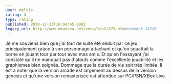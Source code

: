 ```yaml
---
user: melvis
rating: 4
type: rating
published: 2010-12-23T16:04:45.000Z
legacy_url: http://www.emunova.net/veda/test/275.htm#comment-14758
---
```

Je me souviens bien que j'ai tout de suite été séduit par ce jeu principalement gràce à son personnage attachant et qu'on squattait la borne en jouant tour par tour avec mes amis. Et qu'en l'essayant j'ai constaté qu'il ne manquait pas d'atouts comme l'excellente jouabilité et les graphismes bien soignés. Dommage que la durée de vie soit trés limitée.
Il est a noter que la version arcade est largement au dessus de la version genesis et qu'une version remasterisée est attendue sur PC/PSN/XBox Live.